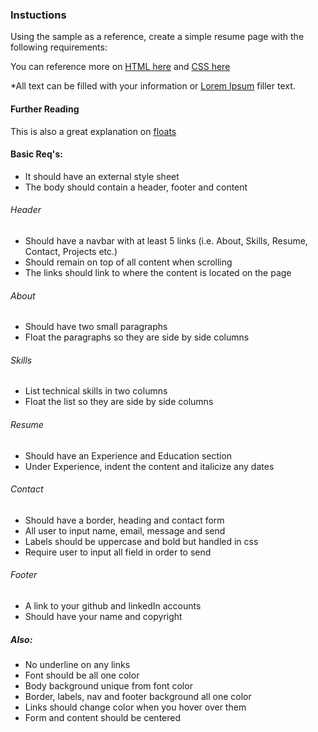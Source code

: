 ### Instuctions
Using the sample as a reference, create a simple resume page with the following requirements:

You can reference more on [HTML here](https://developer.mozilla.org/en-US/docs/Web/HTML/Reference) and
[CSS here](https://developer.mozilla.org/en-US/docs/Web/CSS/Reference)

*All text can be filled with your information or [Lorem Ipsum](http://loremipsumgenerator.org/) filler text.


#### Further Reading
This is also a great explanation on [floats](http://alistapart.com/article/css-floats-101)

#### Basic Req's:
* It should have an external style sheet
* The body should contain a header, footer and content

###### Header
*	Should have a navbar with at least 5 links (i.e. About, Skills, Resume, Contact, Projects etc.)
*	Should remain on top of all content when scrolling
*	The links should link to where the content is located on the page

###### About
*	Should have two small paragraphs
*	Float the paragraphs so they are side by side columns

###### Skills
*	List technical skills in two columns
*	Float the list so they are side by side columns

###### Resume
*	Should have an Experience and Education section
*	Under Experience, indent the content and italicize any dates

###### Contact
*	Should have a border, heading and contact form
*	All user to input name, email, message and send
*	Labels should be uppercase and bold but handled in css
*	Require user to input all field in order to send

###### Footer
*	A link to your github and linkedIn accounts
*	Should have your name and copyright

##### Also:
*	No underline on any links
*	Font should be all one color
*	Body background unique from font color
*	Border, labels, nav and footer background all one color
*	Links should change color when you hover over them
*	Form and content should be centered